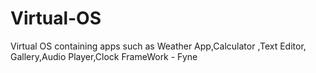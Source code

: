 # Virtual-OS
Virtual OS containing apps such as Weather App,Calculator ,Text Editor, Gallery,Audio Player,Clock
FrameWork - Fyne 
